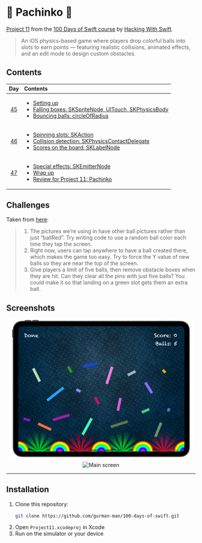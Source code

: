 # 🎯 Pachinko 🎯

[Project 11](https://www.hackingwithswift.com/read/11/overview) from the [100 Days of Swift course](https://www.hackingwithswift.com/100) by [Hacking With Swift](https://www.hackingwithswift.com/).

>An iOS physics-based game where players drop colorful balls into slots to earn points — featuring realistic collisions, animated effects, and an edit mode to design custom obstacles.

## Contents

|                      Day                      | Contents                                                                                                                                                                                                                                                                             |
|:---------------------------------------------:|:-------------------------------------------------------------------------------------------------------------------------------------------------------------------------------------------------------------------------------------------------------------------------------------|
| [45](https://www.hackingwithswift.com/100/45) | <ul><li>[Setting up](https://www.hackingwithswift.com/read/11/1/setting-up)</li><li>[Falling boxes: SKSpriteNode, UITouch, SKPhysicsBody](https://www.hackingwithswift.com/read/11/2)</li><li>[Bouncing balls: circleOfRadius](https://www.hackingwithswift.com/read/11/3)</li></ul> |
| [46](https://www.hackingwithswift.com/100/46) | <ul><li>[Spinning slots: SKAction](https://www.hackingwithswift.com/read/11/4)</li><li>[Collision detection: SKPhysicsContactDelegate](https://www.hackingwithswift.com/read/11/5)</li><li>[Scores on the board: SKLabelNode](https://www.hackingwithswift.com/read/11/6)</li></ul>  | 
| [47](https://www.hackingwithswift.com/100/47) | <ul><li>[Special effects: SKEmitterNode](https://www.hackingwithswift.com/read/11/7)</li><li>[Wrap up](https://www.hackingwithswift.com/read/11/8/wrap-up)</li><li>[Review for Project 11: Pachinko](https://www.hackingwithswift.com/review/hws/project-11-pachinko)</li></ul>      |


## Challenges

Taken from [here](https://www.hackingwithswift.com/read/11/8/wrap-up):

>1. The pictures we’re using in have other ball pictures rather than just “ballRed”. Try writing code to use a random ball color each time they tap the screen.
>2. Right now, users can tap anywhere to have a ball created there, which makes the game too easy. Try to force the Y value of new balls so they are near the top of the screen.
>3. Give players a limit of five balls, then remove obstacle boxes when they are hit. Can they clear all the pins with just five balls? You could make it so that landing on a green slot gets them an extra ball.

## Screenshots

<div align="center">
  <img src="./Screenshots/1.png" alt="Main screen" width="490">
  <img src="./Screenshots/2.gif" alt="Main screen" width="490">
</div>

---

## Installation

1. Clone this repository:  
   ```bash
   git clone https://github.com/gurman-man/100-days-of-swift.git
   ```
2. Open `Project11.xcodeproj` in Xcode
3. Run on the simulator or your device

